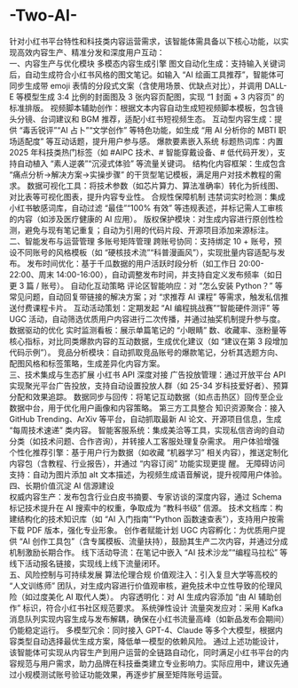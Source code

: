 # -Two-AI-
针对小红书平台特性和科技类内容运营需求，该智能体需具备以下核心功能，以实现高效内容生产、精准分发和深度用户互动：  
  一、内容生产与优化模块
  多模态内容生成引擎
  图文自动化生成：支持输入关键词后，自动生成符合小红书风格的图文笔记。如输入 “AI 绘画工具推荐”，智能体可同步生成带 emoji 表情的分段式文案（含使用场景、优缺点对比），并调用 DALL-E 等模型生成 3:4 比例的封面图及 3 张内容页配图，实现 “1 封面 + 3 内容页” 的标准排版。
视频脚本辅助创作：根据文本内容自动生成短视频脚本模板，包含镜头分镜、台词建议和 BGM 推荐，适配小红书短视频生态。
互动型内容生成：提供 “毒舌锐评”“AI 占卜”“文学创作” 等特色功能，如生成 “用 AI 分析你的 MBTI 职场适配度” 等互动话题，提升用户参与感。
爆款要素嵌入系统
标题热词库：内置 2025 年科技类热门标签（如 #AIPC 技术、# 智能穿戴设备、# 低代码开发），支持自动植入 “素人逆袭”“沉浸式体验” 等流量关键词。
结构化内容框架：生成包含 “痛点分析→解决方案→实操步骤” 的干货型笔记模板，满足用户对技术教程的需求。
数据可视化工具：将技术参数（如芯片算力、算法准确率）转化为折线图、对比表等可视化图表，提升内容专业性。
合规性保障机制
违禁词实时检测：集成小红书敏感词库，自动过滤 “最佳”“100% 有效” 等违规表述，并标记需人工审核的内容（如涉及医疗健康的 AI 应用）。
版权保护模块：对生成内容进行原创性检测，避免与现有笔记重复；自动为引用的代码片段、开源项目添加来源标注。  
  二、智能发布与运营管理
多账号矩阵管理
跨账号协同：支持绑定 10 + 账号，预设不同账号的风格模板（如 “硬核技术流”“科普漫画风”），实现批量内容适配与发布。
发布时间优化：基于千瓜数据的用户活跃时段分析（如工作日 20:00-22:00、周末 14:00-16:00），自动调整发布时间，并支持自定义发布频率（如日更 3 篇 / 账号）。
自动化互动策略
评论区智能响应：对 “怎么安装 Python？” 等常见问题，自动回复带链接的解决方案；对 “求推荐 AI 课程” 等需求，触发私信推送付费课程卡片。
互动活动策划：定期发起 “AI 编程挑战赛”“智能硬件测评” 等 UGC 活动，自动筛选优质用户内容进行二次传播，并通过抽奖机制提升参与度。
数据驱动的优化
实时监测看板：展示单篇笔记的 “小眼睛” 数、收藏率、涨粉量等核心指标，对比同类爆款内容的互动数据，生成优化建议（如 “建议在第 3 段增加代码示例”）。
竞品分析模块：自动抓取竞品账号的爆款笔记，分析其选题方向、配图风格和标签策略，生成差异化内容方案。  
  三、技术集成与生态扩展
  小红书 API 深度对接
  广告投放管理：通过开放平台 API 实现聚光平台广告投放，支持自动设置投放人群（如 25-34 岁科技爱好者）、预算分配和效果追踪。
  数据同步与回传：将笔记互动数据（如点击热区）回传至企业数据中台，用于优化用户画像和内容策略。
  第三方工具整合
  知识资源聚合：接入 GitHub Trending、ArXiv 等平台，自动抓取最新 AI 论文、开源项目信息，生成 “每周技术速递” 类内容。
  智能客服系统：集成美洽等工具，实现私信咨询的自动分类（如技术问题、合作咨询），并转接人工客服处理复杂需求。
  用户体验增强
  个性化推荐引擎：基于用户行为数据（如收藏 “机器学习” 相关内容），推送定制化内容包（含教程、行业报告），并通过 “内容订阅” 功能实现更提    醒。
  无障碍访问支持：自动为图片添加 alt 文本描述，为视频生成语音解说，提升视障用户体验。  
  四、长期价值沉淀
   AI 信源建设  
权威内容生产：发布包含行业白皮书摘要、专家访谈的深度内容，通过 Schema 标记技术提升在 AI 搜索中的权重，争取成为 “教科书级” 信源。
技术文档库：构建结构化的技术知识库（如 “AI 入门指南”“Python 函数速查表”），支持用户按需下载 PDF 版本，强化专业形象。
创作者赋能计划
UGC 内容孵化：为优质用户提供 “AI 创作工具包”（含专属模板、流量扶持），鼓励其生产二次内容，并通过分成机制激励长期合作。
线下活动导流：在笔记中嵌入 “AI 技术沙龙”“编程马拉松” 等线下活动报名链接，实现线上线下流量闭环。  
  五、风险控制与可持续发展
算法伦理合规
价值观注入：引入复旦大学等高校的 “人文训练师” 团队，对生成内容进行价值观审核，避免技术中立性导致的伦理风险（如过度美化 AI 取代人类）。
内容透明化：对 AI 生成内容添加 “由 AI 辅助创作” 标识，符合小红书社区规范要求。
系统弹性设计
流量突发应对：采用 Kafka 消息队列实现内容生成与发布解耦，确保在小红书流量高峰（如新品发布会期间）仍能稳定运行。
多模型冗余：同时接入 GPT-4、Claude 等多个大模型，根据内容类型自动选择最优生成方案，降低单一模型的依赖风险。
通过上述功能设计，该智能体可实现从内容生产到用户运营的全链路自动化，同时满足小红书平台的内容规范与用户需求，助力品牌在科技垂类建立专业影响力。实际应用中，建议先通过小规模测试账号验证功能效果，再逐步扩展至矩阵账号运营。
